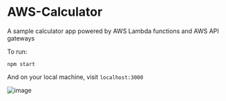 # AWS-Calculator

A sample calculator app powered by AWS Lambda functions and AWS API gateways

To run:

`npm start`

And on your local machine, visit `localhost:3000`

![image](https://github.com/youhengzhou/AWS-Calculator/assets/60205850/d0e7f444-8743-4a06-a009-3b69c3215835)
